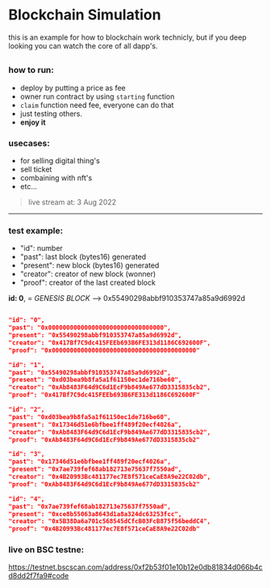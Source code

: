 # Blockchain Simulation

this is an example for how to blockchain work technicly, but if you deep looking you can watch the core of all dapp's.

##

### how to run:
- deploy by putting a price as fee
- owner run contract by using `starting` function
- `claim` function need fee, everyone can do that
- just testing others.
- **enjoy it**

### usecases:
- for selling digital thing's
- sell ticket
- combaining with nft's
- etc...

> live stream at: 3 Aug 2022

---

### test example:

- "id":       number
- "past":     last block (bytes16) generated
- "present":  new block (bytes16) generated
- "creator":  creator of new block (wonner)
- "proof":    creator of the last created block

**id: 0**, = *GENESIS BLOCK* --> 0x55490298abbf910353747a85a9d6992d

```json

"id": "0",
"past": "0x00000000000000000000000000000000",
"present": "0x55490298abbf910353747a85a9d6992d",
"creator": "0x417Bf7C9dc415FEEb693B6FE313d1186C692600F",
"proof": "0x0000000000000000000000000000000000000000"

"id": "1",
"past": "0x55490298abbf910353747a85a9d6992d",
"present": "0xd03bea9b8fa5a1f61150ec1de716be60",
"creator": "0xAb8483F64d9C6d1EcF9b849Ae677dD3315835cb2",
"proof": "0x417Bf7C9dc415FEEb693B6FE313d1186C692600F"

"id": "2",
"past": "0xd03bea9b8fa5a1f61150ec1de716be60",
"present": "0x17346d51e6bfbee1ff489f20ecf4026a",
"creator": "0xAb8483F64d9C6d1EcF9b849Ae677dD3315835cb2",
"proof": "0xAb8483F64d9C6d1EcF9b849Ae677dD3315835cb2"

"id": "3",
"past": "0x17346d51e6bfbee1ff489f20ecf4026a",
"present": "0x7ae739fef68ab182713e75637f7550ad",
"creator": "0x4B20993Bc481177ec7E8f571ceCaE8A9e22C02db",
"proof": "0xAb8483F64d9C6d1EcF9b849Ae677dD3315835cb2"

"id": "4",
"past": "0x7ae739fef68ab182713e75637f7550ad",
"present": "0xce8b55063a8643d1a8a324dc63253fcc",
"creator": "0x5B38Da6a701c568545dCfcB03FcB875f56beddC4",
"proof": "0x4B20993Bc481177ec7E8f571ceCaE8A9e22C02db"

```

### live on BSC testne:
https://testnet.bscscan.com/address/0xf2b53f01e10b12e0db81834d066b4cd8dd2f7fa9#code
